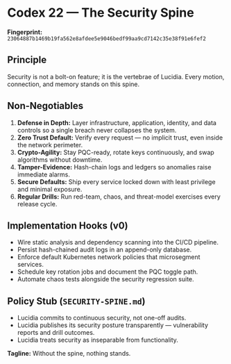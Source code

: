 # Codex 22 — The Security Spine

**Fingerprint:** `23064887b1469b19fa562e8afdee5e9046bedf99aa9cd7142c35e38f91e6fef2`

## Principle
Security is not a bolt-on feature; it is the vertebrae of Lucidia. Every motion, connection, and memory stands on this spine.

## Non-Negotiables
1. **Defense in Depth:** Layer infrastructure, application, identity, and data controls so a single breach never collapses the system.
2. **Zero Trust Default:** Verify every request — no implicit trust, even inside the network perimeter.
3. **Crypto-Agility:** Stay PQC-ready, rotate keys continuously, and swap algorithms without downtime.
4. **Tamper-Evidence:** Hash-chain logs and ledgers so anomalies raise immediate alarms.
5. **Secure Defaults:** Ship every service locked down with least privilege and minimal exposure.
6. **Regular Drills:** Run red-team, chaos, and threat-model exercises every release cycle.

## Implementation Hooks (v0)
- Wire static analysis and dependency scanning into the CI/CD pipeline.
- Persist hash-chained audit logs in an append-only database.
- Enforce default Kubernetes network policies that microsegment services.
- Schedule key rotation jobs and document the PQC toggle path.
- Automate chaos tests alongside the security regression suite.

## Policy Stub (`SECURITY-SPINE.md`)
- Lucidia commits to continuous security, not one-off audits.
- Lucidia publishes its security posture transparently — vulnerability reports and drill outcomes.
- Lucidia treats security as inseparable from functionality.

**Tagline:** Without the spine, nothing stands.
